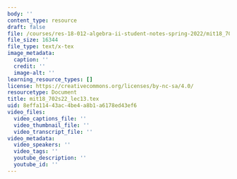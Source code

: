 ```yaml
---
body: ''
content_type: resource
draft: false
file: /courses/res-18-012-algebra-ii-student-notes-spring-2022/mit18_702s22_lec13.tex
file_size: 16344
file_type: text/x-tex
image_metadata:
  caption: ''
  credit: ''
  image-alt: ''
learning_resource_types: []
license: https://creativecommons.org/licenses/by-nc-sa/4.0/
resourcetype: Document
title: mit18_702s22_lec13.tex
uid: 8effa114-43ac-4be4-a8b1-a6178ed43ef6
video_files:
  video_captions_file: ''
  video_thumbnail_file: ''
  video_transcript_file: ''
video_metadata:
  video_speakers: ''
  video_tags: ''
  youtube_description: ''
  youtube_id: ''
---
```

